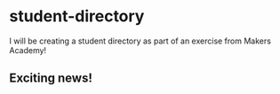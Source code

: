 # student-directory

I will be creating a student directory as part of an exercise from Makers Academy!

## Exciting news! ##
